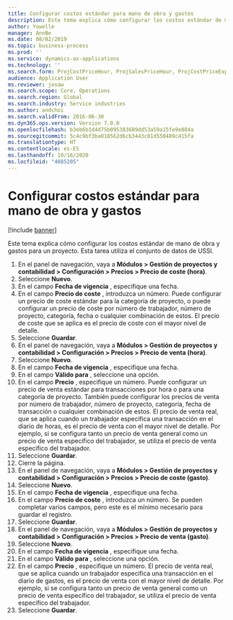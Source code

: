 ```yaml
---
title: Configurar costos estándar para mano de obra y gastos
description: Este tema explica cómo configurar los costos estándar de mano de obra y gastos para un proyecto.
author: Yowelle
manager: AnnBe
ms.date: 08/02/2019
ms.topic: business-process
ms.prod: ''
ms.service: dynamics-ax-applications
ms.technology: ''
ms.search.form: ProjCostPriceHour, ProjSalesPriceHour, ProjCostPriceExpense, ProjSalesPriceCost
audience: Application User
ms.reviewer: josaw
ms.search.scope: Core, Operations
ms.search.region: Global
ms.search.industry: Service industries
ms.author: andchoi
ms.search.validFrom: 2016-06-30
ms.dyn365.ops.version: Version 7.0.0
ms.openlocfilehash: b3eb6b1d4d75b095383689dd53a59a15fe9e884a
ms.sourcegitcommit: 5c4c9bf3ba018562d6cb3443c01d550489c415fa
ms.translationtype: HT
ms.contentlocale: es-ES
ms.lasthandoff: 10/16/2020
ms.locfileid: "4085205"
---
```

# <a name="configure-standard-costs-for-labor-and-expenses"></a>Configurar costos estándar para mano de obra y gastos

[!include [banner](../../includes/banner.md)]

Este tema explica cómo configurar los costos estándar de mano de obra y gastos para un proyecto. Esta tarea utiliza el conjunto de datos de USSI.

1. En el panel de navegación, vaya a **Módulos > Gestión de proyectos y contabilidad > Configuración > Precios > Precio de coste (hora)**.
2. Seleccione **Nuevo**.
3. En el campo **Fecha de vigencia** , especifique una fecha.
4. En el campo **Precio de coste** , introduzca un número. Puede configurar un precio de coste estándar para la categoría de proyecto, o puede configurar un precio de coste por número de trabajador, número de proyecto, categoría, fecha o cualquier combinación de estos. El precio de coste que se aplica es el precio de coste con el mayor nivel de detalle.  
5. Seleccione **Guardar**.
6. En el panel de navegación, vaya a **Módulos > Gestión de proyectos y contabilidad > Configuración > Precios > Precio de venta (hora)**.
7. Seleccione **Nuevo**.
8. En el campo **Fecha de vigencia** , especifique una fecha.
9. En el campo **Válido para** , seleccione una opción.
10. En el campo **Precio** , especifique un número. Puede configurar un precio de venta estándar para transacciones por hora o para una categoría de proyecto. También puede configurar los precios de venta por número de trabajador, número de proyecto, categoría, fecha de transacción o cualquier combinación de estos. El precio de venta real, que se aplica cuando un trabajador especifica una transacción en el diario de horas, es el precio de venta con el mayor nivel de detalle. Por ejemplo, si se configura tanto un precio de venta general como un precio de venta específico del trabajador, se utiliza el precio de venta específico del trabajador.  
11. Seleccione **Guardar**.
12. Cierre la página.
13. En el panel de navegación, vaya a **Módulos > Gestión de proyectos y contabilidad > Configuración > Precios > Precio de coste (gasto)**.
14. Seleccione **Nuevo**.
15. En el campo **Fecha de vigencia** , especifique una fecha.
16. En el campo **Precio de coste** , introduzca un número. Se pueden completar varios campos, pero este es el mínimo necesario para guardar el registro.  
17. Seleccione **Guardar**.
18. En el panel de navegación, vaya a **Módulos > Gestión de proyectos y contabilidad > Configuración > Precios > Precio de venta (gasto)**.
19. Seleccione **Nuevo**.
20. En el campo **Fecha de vigencia** , especifique una fecha.
21. En el campo **Válido para** , seleccione una opción.
22. En el campo **Precio** , especifique un número. El precio de venta real, que se aplica cuando un trabajador especifica una transacción en el diario de gastos, es el precio de venta con el mayor nivel de detalle. Por ejemplo, si se configura tanto un precio de venta general como un precio de venta específico del trabajador, se utiliza el precio de venta específico del trabajador.  
23. Seleccione **Guardar**.


